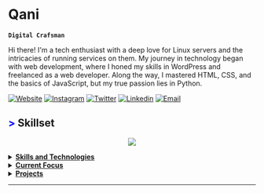 # Qani

**`Digital Crafsman`**

Hi there! I'm a tech enthusiast with a deep love for Linux servers and the intricacies of running services on them. My journey in technology began with web development, where I honed my skills in WordPress and freelanced as a web developer. Along the way, I mastered HTML, CSS, and the basics of JavaScript, but my true passion lies in Python.

 [![Website](https://img.shields.io/badge/Website-3776AB?style=for-the-badge)](https://qani.ca)
 [![Instagram](https://img.shields.io/badge/Instagram-E4405F?style=for-the-badge&logo=instagram&logoColor=white)](https://www.instagram.com/)
 [![Twitter](https://img.shields.io/badge/Twitter-1DA1F2?style=for-the-badge&logo=twitter&logoColor=white)](https://twitter.com/)
 [![Linkedin](https://img.shields.io/badge/LinkedIn-0077B5?style=for-the-badge&logo=linkedin&logoColor=white)](https://www.linkedin.com/)
 [![Email](https://img.shields.io/badge/Email-8B89CC?style=for-the-badge&logo=protonmail&logoColor=white)](mailto:)

 ## <span style="color: blue !important;">&gt;</span> Skillset
 <p align="center">
  <a href="https://skillicons.dev">
    <img src="https://skillicons.dev/icons?i=git,kubernetes,docker,c,vim" />
  </a>
</p>


<details>
<summary><b><u>Skills and Technologies</u></b></summary>

    Web Development: WordPress, freelancing experience
    Networking: Strong understanding of computer networking protocols
    Security Tools: Wireshark, Splunk, Autopsy, and various offensive security tools
    Languages and Frameworks: HTML, CSS, JavaScript (basic), Python, Flask
    Databases: SQLite3
    Linux and Server Management: Extensive experience with Linux servers, Bash scripting

</details>

<details>
<summary><b><u>Current Focus</u></b></summary>

I'm currently diving into the world of cybersecurity, aiming to break into the field with a focus on Security Operations Center (SOC) roles. I actively work on SOC modules on platforms like TryHackMe and others, constantly learning and expanding my skill set.
</details>

<details>
<summary><b><u>Projects</u></b></summary>

All the code in my repositories is built from the ground up, often with the help of GPT. I take pride in my work and strive to create robust and efficient solutions. You can check out my portfolio website, which I built entirely by myself, at serverfiles.zip.
</details>

---


